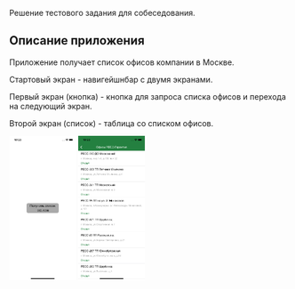 Решение тестового задания для собеседования.

## Описание приложения

Приложение получает список офисов компании в Москве.

Стартовый экран - навигейшнбар с двумя экранами.

Первый экран (кнопка) - кнопка для запроса списка офисов и перехода на следующий экран.

Второй экран (список) - таблица со списком офисов.

<img src="ScreenShots/Button.png" width="120"> <img src="ScreenShots/Table.png" width="120"> 
